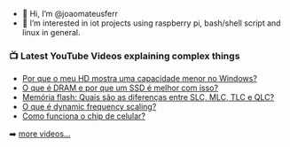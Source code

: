 - 👋 Hi, I’m @joaomateusferr
- 👀 I’m interested in iot projects using raspberry pi, bash/shell script and linux in general.

<!-- This file is based on the following repository  https://github.com/gautamkrishnar/blog-post-workflow -->

### 📺 Latest YouTube Videos explaining complex things

<!-- YOUTUBE:START -->
- [Por que o meu HD mostra uma capacidade menor no Windows?](https://www.youtube.com/watch?v=kRI1w3yEuoo)
- [O que é DRAM e por que um SSD é melhor com isso?](https://www.youtube.com/watch?v=9M0UQ24zxm4)
- [Memória flash: Quais são as diferenças entre SLC, MLC, TLC e QLC?](https://www.youtube.com/watch?v=3LjMCth-1nw)
- [O que é dynamic frequency scaling?](https://www.youtube.com/watch?v=y_ewCnn990c)
- [Como funciona o chip de celular?](https://www.youtube.com/watch?v=WZP7nZLYTSg)
<!-- YOUTUBE:END -->

➡️ [more videos...](https://www.youtube.com/technojohn)